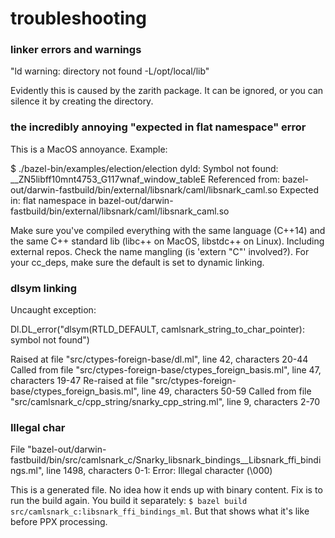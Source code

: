 # troubleshooting


### linker errors and warnings

"ld warning: directory not found -L/opt/local/lib"

Evidently this is caused by the zarith package. It can be ignored, or
you can silence it by creating the directory.

### the incredibly annoying "expected in flat namespace" error

This is a MacOS annoyance.  Example:

$ ./bazel-bin/examples/election/election
dyld: Symbol not found: __ZN5libff10mnt4753_G117wnaf_window_tableE
  Referenced from: bazel-out/darwin-fastbuild/bin/external/libsnark/caml/libsnark_caml.so
  Expected in: flat namespace
 in bazel-out/darwin-fastbuild/bin/external/libsnark/caml/libsnark_caml.so

Make sure you've compiled everything with the same language (C++14)
and the same C++ standard lib (libc++ on MacOS, libstdc++ on Linux).
Including external repos. Check the name mangling (is 'extern "C"'
involved?).  For your cc_deps, make sure the default is set to dynamic linking.


### dlsym linking

Uncaught exception:

  Dl.DL_error("dlsym(RTLD_DEFAULT, camlsnark_string_to_char_pointer): symbol not found")

Raised at file "src/ctypes-foreign-base/dl.ml", line 42, characters 20-44
Called from file "src/ctypes-foreign-base/ctypes_foreign_basis.ml", line 47, characters 19-47
Re-raised at file "src/ctypes-foreign-base/ctypes_foreign_basis.ml", line 49, characters 50-59
Called from file "src/camlsnark_c/cpp_string/snarky_cpp_string.ml", line 9, characters 2-70

### Illegal char

File "bazel-out/darwin-fastbuild/bin/src/camlsnark_c/Snarky_libsnark_bindings__Libsnark_ffi_bindings.ml", line 1498, characters 0-1:
Error: Illegal character (\000)

This is a generated file. No idea how it ends up with binary content.
Fix is to run the build again. You build it separately: `$ bazel build
src/camlsnark_c:libsnark_ffi_bindings_ml`. But that shows what it's
like before PPX processing.
